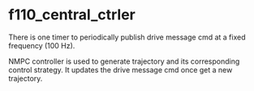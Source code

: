 # f110_central_ctrler

There is one timer to periodically publish drive message cmd at a fixed frequency (100 Hz).

NMPC controller is used to generate trajectory and its corresponding control strategy. It updates the drive message cmd once get a new trajectory. 
